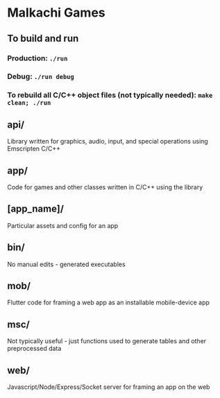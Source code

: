 # Malkachi Games

## To build and run

### Production: `./run`

### Debug: `./run debug`

### To rebuild all C/C++ object files (not typically needed): `make clean; ./run`

## api/
Library written for graphics, audio, input, and special operations using Emscripten C/C++

## app/
Code for games and other classes written in C/C++ using the library

## [app_name]/
Particular assets and config for an app

## bin/
No manual edits - generated executables

## mob/
Flutter code for framing a web app as an installable mobile-device app

## msc/
Not typically useful - just functions used to generate tables and other preprocessed data

## web/
Javascript/Node/Express/Socket server for framing an app on the web